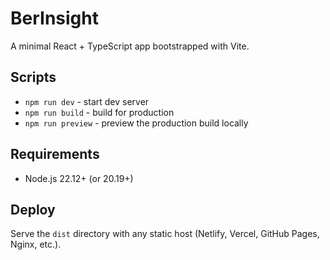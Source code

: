 # BerInsight

A minimal React + TypeScript app bootstrapped with Vite.

## Scripts
- `npm run dev` - start dev server
- `npm run build` - build for production
- `npm run preview` - preview the production build locally

## Requirements
- Node.js 22.12+ (or 20.19+)

## Deploy
Serve the `dist` directory with any static host (Netlify, Vercel, GitHub Pages, Nginx, etc.).
